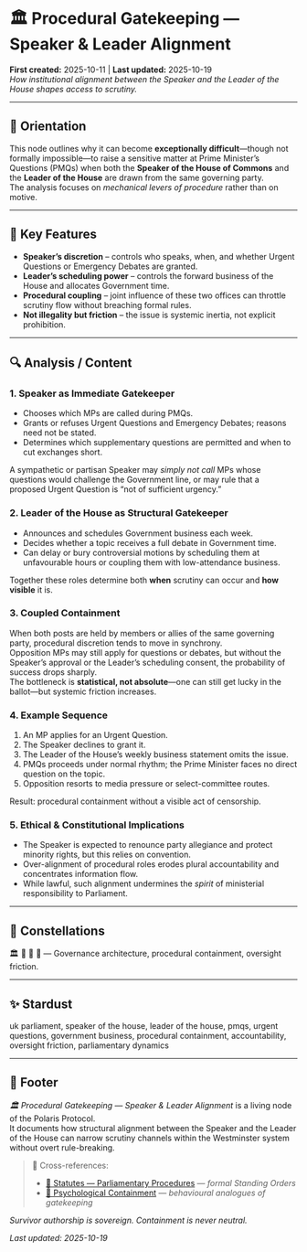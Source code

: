 # 🏛️ Procedural Gatekeeping — Speaker & Leader Alignment  
**First created:** 2025-10-11 | **Last updated:** 2025-10-19  
*How institutional alignment between the Speaker and the Leader of the House shapes access to scrutiny.*  

---

## 🧭 Orientation  
This node outlines why it can become **exceptionally difficult**—though not formally impossible—to raise a sensitive matter at Prime Minister’s Questions (PMQs) when both the **Speaker of the House of Commons** and the **Leader of the House** are drawn from the same governing party.  
The analysis focuses on *mechanical levers of procedure* rather than on motive.

---

## 🧩 Key Features  
- **Speaker’s discretion** – controls who speaks, when, and whether Urgent Questions or Emergency Debates are granted.  
- **Leader’s scheduling power** – controls the forward business of the House and allocates Government time.  
- **Procedural coupling** – joint influence of these two offices can throttle scrutiny flow without breaching formal rules.  
- **Not illegality but friction** – the issue is systemic inertia, not explicit prohibition.

---

## 🔍 Analysis / Content  

### 1. Speaker as Immediate Gatekeeper  
- Chooses which MPs are called during PMQs.  
- Grants or refuses Urgent Questions and Emergency Debates; reasons need not be stated.  
- Determines which supplementary questions are permitted and when to cut exchanges short.  

A sympathetic or partisan Speaker may *simply not call* MPs whose questions would challenge the Government line, or may rule that a proposed Urgent Question is “not of sufficient urgency.”

### 2. Leader of the House as Structural Gatekeeper  
- Announces and schedules Government business each week.  
- Decides whether a topic receives a full debate in Government time.  
- Can delay or bury controversial motions by scheduling them at unfavourable hours or coupling them with low-attendance business.

Together these roles determine both **when** scrutiny can occur and **how visible** it is.

### 3. Coupled Containment  
When both posts are held by members or allies of the same governing party, procedural discretion tends to move in synchrony.  
Opposition MPs may still apply for questions or debates, but without the Speaker’s approval or the Leader’s scheduling consent, the probability of success drops sharply.  
The bottleneck is **statistical, not absolute**—one can still get lucky in the ballot—but systemic friction increases.

### 4. Example Sequence  
1. An MP applies for an Urgent Question.  
2. The Speaker declines to grant it.  
3. The Leader of the House’s weekly business statement omits the issue.  
4. PMQs proceeds under normal rhythm; the Prime Minister faces no direct question on the topic.  
5. Opposition resorts to media pressure or select-committee routes.  

Result: procedural containment without a visible act of censorship.

### 5. Ethical & Constitutional Implications  
- The Speaker is expected to renounce party allegiance and protect minority rights, but this relies on convention.  
- Over-alignment of procedural roles erodes plural accountability and concentrates information flow.  
- While lawful, such alignment undermines the *spirit* of ministerial responsibility to Parliament.

---

## 🌌 Constellations  
🏛️ 📜 🧠 🔮 — Governance architecture, procedural containment, oversight friction.

---

## ✨ Stardust  
uk parliament, speaker of the house, leader of the house, pmqs, urgent questions, government business, procedural containment, accountability, oversight friction, parliamentary dynamics  

---

## 🏮 Footer  

*🏛️ Procedural Gatekeeping — Speaker & Leader Alignment* is a living node of the Polaris Protocol.  
It documents how structural alignment between the Speaker and the Leader of the House can narrow scrutiny channels within the Westminster system without overt rule-breaking.  

> 📡 Cross-references:
> 
> - [📜 Statutes — Parliamentary Procedures](./README.md) — *formal Standing Orders*  
> - [🧠 Psychological Containment](../../../../Metadata_Sabotage_Network/Narrative_And_Psych_Ops/🧠_Psychological_Containment/README.md) — *behavioural analogues of gatekeeping*  


*Survivor authorship is sovereign. Containment is never neutral.*  

_Last updated: 2025-10-19_

